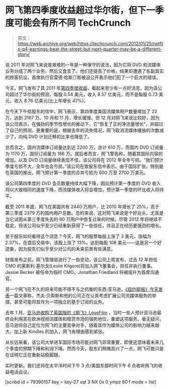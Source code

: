 # 网飞第四季度收益超过华尔街，但下一季度可能会有所不同 TechCrunch

> 原文：<https://web.archive.org/web/https://techcrunch.com/2012/01/25/netflix-q4-earnings-beat-the-street-but-next-quarter-may-be-a-different-story/>

说 2011 年对网飞来说是艰难的一年是一种保守的说法，因为它将 DVD 和流媒体业务分成了两个业务，然后又食言了。他们还提高了价格，结果却遭遇了名副其实的顾客抗议，首席执行官雷德·哈斯汀斯被迫公开表示他们犯了一个巨大的错误。

今天，网飞发布了其 2011 年[第四季度收益](https://web.archive.org/web/20230205052723/http://ir.netflix.com/financials.cfm?CategoryID=282)，看起来至少有一点好消息，因为该公司超过了华尔街的预测，每股 0.54 美元，收入 8.57 亿美元，而不是每股 0.73 美元，收入 8.76 亿美元(比上年增长 47%)。

在今天下午给股东的信中，网飞表示，第四季度美国流媒体用户数量增加了 22 万，达到 2167 万。10 月和 11 月，增长缓慢，但 12 月对网飞来说比较好，因为该公司表示，在强劲的季节性增长的推动下，它“恢复了正的净流量增长”，并超过了自己的预测。更重要的是，根据去年的流失情况，网飞取消流媒体播放的次数减少了，向纯 DVD 计划迁移的比率也降低了。

总而言之，国内流媒体订阅量达到近 2200 万，总计 610 万，而国内 DVD 订阅量为 1170 万，国际订阅量为 186 万。就后者而言，网飞警告称，随着其国际内容的增加，以及 DVD 订阅量继续表现不佳，该公司将在 2012 年全年亏损。“我们预计季度亏损不大，全年也会亏损，”该公司在致股东信中表示。由于国际扩张，特别是在英国的推出，网飞预计第一季度的合并亏损为 900 万至 2700 万美元。

该公司第四季度的 DVD 会员数量持续大幅下降，因此预计第一季度的 DVD 收入将以大致相同的速度下降，而流媒体收入将会增加，预计第一季度的环比收入将持平。

截至 2011 年底，网飞在美国共有 2440 万用户，比 2010 年增长了 25%，高于第三季度 2379 万的国内用户总数。总的来说，这对网飞来说是个好兆头，尤其是当它试图从第三季度失去的 80 万用户中恢复过来的时候。尽管 2012 年将继续不稳定，但该公司似乎至少已经重新获得了一些信任，并且正在经历更强劲的增长。

至于股东如何看待这个消息？今天，网飞的股票每股上涨了 3 美元，涨幅为 2.37%，在盘后交易中，该股上涨了 13%，达到每股 108 美元——这是另一个好迹象，因为股东们似乎至少对公司的未来前景有些满意。

财报发布之前，网飞管理层进行了一些变动，该公司上周宣布，过去 12 年担任 CMO 的莱斯利·基尔戈(Leslie Kilgore)将加入网飞董事会，担任非执行董事。Jessie Becker 被任命为临时 CMO，Jonathan Friedland 将被提升为首席沟通官。

另一个网飞在不久的将来可能不得不与之抗衡的东西:亚马逊。[《纽约邮报》今天发表](https://web.archive.org/web/20230205052723/http://www.nypost.com/p/news/business/full_stream_ahead_PpVcvzhXb7mhUO3sczFbuM)一篇文章称，杰夫·贝索斯和他的公司正在认真考虑扩展公司流媒体服务的举措，甚至可能将其作为一项独立的基于订阅的业务。

去年 1 月，[亚马逊收购了英国版的《网飞》LoveFilm](https://web.archive.org/web/20230205052723/http://eu.beta.techcrunch.com/2011/01/20/amazon-acquires-lovefilm-the-netflix-of-europe/) ，当时一些人预计亚马逊最终会利用其在欧洲视频流媒体和租赁市场的强势地位，重塑这项服务。毫无疑问，亚马逊将自己定位为网飞的主要竞争对手，随着其作为媒体公司的影响力越来越大，加上新 Kindles 的加入，网飞有理由感到紧张。

从长远来看，该公司大举进军国际市场可能对网飞非常重要，即使这意味着未来几个季度的预期下降和利润下降。然而今天，股东们稍微高兴了一点，网飞可能只是在证明它正在重新站稳脚跟。

实时更新。我们还将在太平洋时间下午 3 点/美国东部时间下午 6 点收听网飞的收益电话会议。

[scribd id = 79390157 key = key-27 xqt 3 NX 0x 0 ympz 80 f mode = list]